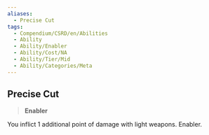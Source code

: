 ```yaml
---
aliases:
  - Precise Cut
tags:
  - Compendium/CSRD/en/Abilities
  - Ability
  - Ability/Enabler
  - Ability/Cost/NA
  - Ability/Tier/Mid
  - Ability/Categories/Meta
---
```

  
    
## Precise Cut    
>**Enabler**  
    
You inflict 1 additional point of damage with light weapons. Enabler.
